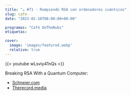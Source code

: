 ```yaml
---
title: "☕️ #71 - Rompiendo RSA con ordenadores cuánticos"
slug: cafe-
date: "2023-01-18T08:00:00+00:00"

programas: "Café OnTheNubs"
etiquetas:

cover:
  image: 'images/featured.webp'
  relative: true
---
```


{{< youtube wLsviy41nQs >}}

Breaking RSA With a Quantum Computer:

* [Schneier.com](https://www.schneier.com/blog/archives/2023/01/breaking-rsa-with-a-quantum-computer.html)
* [Therecord.media](https://therecord.media/chinese-researchers-claim-to-have-broken-rsa-with-a-quantum-computer-experts-arent-so-sure)


